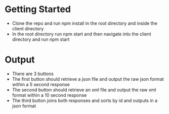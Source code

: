 # Getting Started 
- Clone the repo and run npm install in the root directory and inside the client directory
- In the root directory run npm start and then navigate into the client directory and run npm start

# Output
- There are 3 buttons 
- The first button should retrieve a json file and output the raw json format within a 5 second response
- The second button should retrieve an xml file and output the raw xml format within a 10 second response
- The third button joins both responses and sorts by id and outputs in a json format
